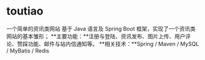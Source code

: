# toutiao
一个简单的资讯类网站
基于 Java 语言及 Spring Boot 框架，实现了一个资讯类网站的基本雏形；
**主要功能：**注册与登陆、资讯发布、图片上传、用户评论、赞踩功能、邮件与站内信通知等。
**相关技术：**Spring / Maven / MySQL / MyBatis / Redis
